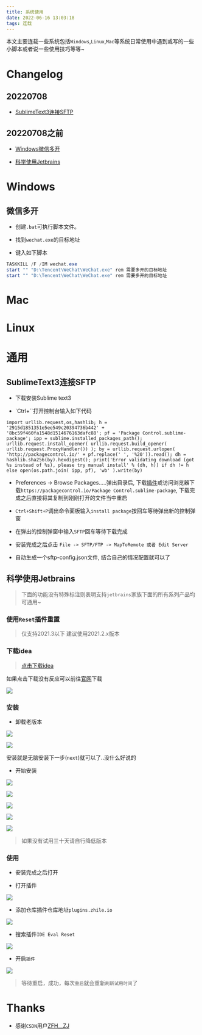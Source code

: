 ```yaml
---
title: 系统使用
date: 2022-06-16 13:03:18
tags: 连载
---
```


本文主要连载一些系统包括`Windows`,`Linux`,`Mac`等系统日常使用中遇到或写的一些小脚本或者说一些使用技巧等等~

<!-- more -->

# Changelog

## 20220708

- [SublimeText3连接SFTP](#SublimeText3连接SFTP)

## 20220708之前

- [Windows微信多开](#微信多开)

- [科学使用Jetbrains](#科学使用Jetbrains)

# Windows

## 微信多开

- 创建`.bat`可执行脚本文件。

- 找到`wechat.exe`的目标地址

- 键入如下脚本

```powershell
TASKKILL /F /IM wechat.exe
start "" "D:\Tencent\WeChat\WeChat.exe" rem 需要多开的目标地址
start "" "D:\Tencent\WeChat\WeChat.exe" rem 需要多开的目标地址
```

# Mac

# Linux

# 通用

## SublimeText3连接SFTP

- 下载安装Sublime text3

- `Ctrl+\``打开控制台输入如下代码

```
import urllib.request,os,hashlib; h = '2915d1851351e5ee549c20394736b442' + '8bc59f460fa1548d1514676163dafc88'; pf = 'Package Control.sublime-package'; ipp = sublime.installed_packages_path(); urllib.request.install_opener( urllib.request.build_opener( urllib.request.ProxyHandler()) ); by = urllib.request.urlopen( 'http://packagecontrol.io/' + pf.replace(' ', '%20')).read(); dh = hashlib.sha256(by).hexdigest(); print('Error validating download (got %s instead of %s), please try manual install' % (dh, h)) if dh != h else open(os.path.join( ipp, pf), 'wb' ).write(by)
```

- Preferences -> Browse Packages.....弹出目录后, 下载[插件](https://packagecontrol.io/Package%20Control.sublime-package)或访问浏览器下载`https://packagecontrol.io/Package Control.sublime-package`, 下载完成之后直接将其复制到刚刚打开的文件当中重启

- `Ctrl+Shift+P`调出命令面板输入`install package`按回车等待弹出新的控制弹窗

- 在弹出的控制弹窗中输入`SFTP`回车等待下载完成

- 安装完成之后点击 `File -> SFTP/FTP -> MapToRemote 或者 Edit Server`

- 自动生成一个sftp-config.json文件, 结合自己的情况配置就可以了

## 科学使用Jetbrains

> 下面的功能没有特殊标注则表明支持`jetbrains`家族下面的所有系列产品均可通用~

### 使用`Reset`插件重置

> 仅支持2021.3以下 建议使用2021.2.x版本

### 下载idea

> [点击下载idea](https://download.jetbrains.com/idea/ideaIU-2021.2.2.exe?_gl=1*1c4chbw*_ga*MTA0ODE1ODkwNS4xNjM1NTkwMzE3*_ga_V0XZL7QHEB*MTY0ODM4OTgxNC40LjEuMTY0ODM4OTgyMC4w&_ga=2.223952603.1391899983.1648389815-1048158905.1635590317)

如果点击下载没有反应可以前往[官网](https://www.jetbrains.com/zh-cn/idea/download/other.html)下载

![](https://blogimg.bytestroll.com/blog_img/idea/1.png)

### 安装

- 卸载老版本

![](https://img.chajianxw.com/chajian/164604171691955)

![](https://img.chajianxw.com/chajian/164604174406150)

安装就是无脑安装下一步(`next`)就可以了..没什么好说的

- 开始安装

![](https://img.chajianxw.com/chajian/164604330408118)

![](https://img.chajianxw.com/chajian/164604335389359)

![](https://img.chajianxw.com/chajian/164604339538384)

![](https://img.chajianxw.com/chajian/164604343562437)

![](https://img.chajianxw.com/chajian/164604347765732)

> 如果没有试用三十天请自行降低版本


### 使用

- 安装完成之后打开

- 打开插件

![](https://blogimg.bytestroll.com/blog_img/idea/2.png)

- 添加仓库插件仓库地址`plugins.zhile.io`

![](https://blogimg.bytestroll.com/blog_img/idea/3.png)

- 搜索插件`IDE Eval Reset`

![](https://blogimg.bytestroll.com/blog_img/idea/4.png)

- 开启`插件`

![](https://blogimg.bytestroll.com/blog_img/idea/5.png)

> 等待重启，成功，每次`重启`就会重新`刷新试用时间`了

# Thanks

- 感谢`CSDN`用户[ZFH__ZJ](https://blog.csdn.net/ZJ__ZFH)
